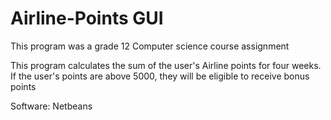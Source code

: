 # Airline-Points GUI
This program was a grade 12 Computer science course assignment 

This program calculates the sum of the user's Airline points for four weeks. If the user's points are above 5000, they will be eligible to receive bonus points

Software: Netbeans 
